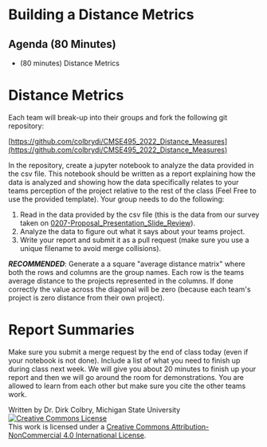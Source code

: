 # Building a Distance Metrics


## Agenda (80 Minutes)

- (80 minutes) Distance Metrics


# Distance Metrics

Each team will break-up into their groups and fork the following git repository:

[https://github.com/colbrydi/CMSE495_2022_Distance_Measures](https://github.com/colbrydi/CMSE495_2022_Distance_Measures)

In the repository, create a jupyter notebook to analyze the data provided in the csv file.  This notebook should be written as a report explaining how the data is analyzed and showing how the data specifically relates to your teams perception of the project relative to the rest of the class (Feel Free to use the provided template).  Your group needs to do the following:

1. Read in the data provided by the csv file (this is the data from our survey taken on [0207-Proposal_Presentation_Slide_Review](0207-Proposal_Presentation_Slide_Review)).
2. Analyze the data to figure out what it says about your teams project.
3. Write your report and submit it as a pull request (make sure you use a unique filename to avoid merge collisions). 


**_RECOMMENDED_**: Generate a a square "average distance matrix" where both the rows and columns are the group names.  Each row is the teams average distance to the projects represented in the columns. If done correctly the value across the diagonal will be zero (because each team's project is zero distance from their own project). 



# Report Summaries

Make sure you submit a merge request by the end of class today (even if your notebook is not done). Include a list of what you need to finish up during class next week.  We will give you about 20 minutes to finish up your report and then we will go around the room for demonstrations. You are allowed to learn from each other but make sure you cite the other teams work. 


Written by Dr. Dirk Colbry, Michigan State University
<a rel="license" href="http://creativecommons.org/licenses/by-nc/4.0/"><img alt="Creative Commons License" style="border-width:0" src="https://i.creativecommons.org/l/by-nc/4.0/88x31.png" /></a><br />This work is licensed under a <a rel="license" href="http://creativecommons.org/licenses/by-nc/4.0/">Creative Commons Attribution-NonCommercial 4.0 International License</a>.
